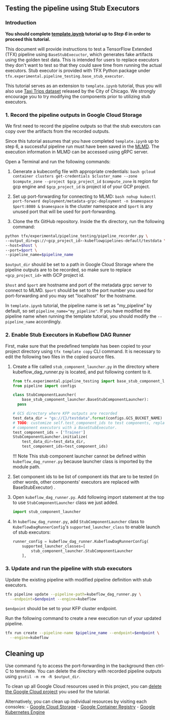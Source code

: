 ## Testing the pipeline using Stub Executors

### Introduction

**You should complete
[template.ipynb](https://github.com/tensorflow/tfx/blob/master/docs/tutorials/tfx/template.ipynb)
tutorial up to *Step 6* in order to proceed this tutorial.**

This document will provide instructions to test a TensorFlow Extended (TFX)
pipeline using `BaseStubExecuctor`, which generates fake artifacts using the
golden test data. This is intended for users to replace executors they don't
want to test so that they could save time from running the actual executors.
Stub executor is provided with TFX Python package under
`tfx.experimental.pipeline_testing.base_stub_executor`.

This tutorial serves as an extension to `template.ipynb` tutorial, thus you will
also use
[Taxi Trips dataset](https://data.cityofchicago.org/Transportation/Taxi-Trips/wrvz-psew)
released by the City of Chicago. We strongly encourage you to try modifying the
components prior to utilizing stub executors.

### 1. Record the pipeline outputs in Google Cloud Storage

We first need to record the pipeline outputs so that the stub executors can copy
over the artifacts from the recorded outputs.

Since this tutorial assumes that you have completed `template.ipynb` up to step
6, a successful pipeline run must have been saved in the
[MLMD](../../../guide/mlmd). The execution information in
MLMD can be accessed using gRPC server.

Open a Terminal and run the following commands:

1.  Generate a kubeconfig file with appropriate credentials: `bash gcloud
    container clusters get-credentials $cluster_name --zone $compute_zone
    --project $gcp_project_id` `$compute_zone` is region for gcp engine and
    `$gcp_project_id` is project id of your GCP project.

2.  Set up port-forwarding for connecting to MLMD: `bash nohup kubectl
    port-forward deployment/metadata-grpc-deployment -n $namespace $port:8080 &`
    `$namespace` is the cluster namespace and `$port` is any unused port that
    will be used for port-forwarding.

3.  Clone the tfx GitHub repository. Inside the tfx directory, run the following
    command:

```bash
python tfx/experimental/pipeline_testing/pipeline_recorder.py \
--output_dir=gs://<gcp_project_id>-kubeflowpipelines-default/testdata \
--host=$host \
--port=$port \
--pipeline_name=$pipeline_name
```

`$output_dir` should be set to a path in Google Cloud Storage where the pipeline
outputs are to be recorded, so make sure to replace `<gcp_project_id>` with GCP
project id.

`$host` and `$port` are hostname and port of the metadata grpc server to connect
to MLMD. `$port` should be set to the port number you used for port-forwarding
and you may set "localhost" for the hostname.

In `template.ipynb` tutorial, the pipeline name is set as "my_pipeline" by
default, so set `pipeline_name="my_pipeline"`. If you have modified the pipeline
name when running the template tutorial, you should modify the `--pipeline_name`
accordingly.

### 2. Enable Stub Executors in Kubeflow DAG Runner

First, make sure that the predefined template has been copied to your project
directory using `tfx template copy` CLI command. It is necessary to edit the
following two files in the copied source files.

1.  Create a file called `stub_component_launcher.py` in the directory where
    kubeflow_dag_runner.py is located, and put following content to it.

    ```python
    from tfx.experimental.pipeline_testing import base_stub_component_launcher
    from pipeline import configs

    class StubComponentLauncher(
        base_stub_component_launcher.BaseStubComponentLauncher):
      pass

    # GCS directory where KFP outputs are recorded
    test_data_dir = "gs://{}/testdata".format(configs.GCS_BUCKET_NAME)
    # TODO: customize self.test_component_ids to test components, replacing other
    # component executors with a BaseStubExecutor.
    test_component_ids = ['Trainer']
    StubComponentLauncher.initialize(
        test_data_dir=test_data_dir,
        test_component_ids=test_component_ids)
    ```

    !!! Note
        This stub component launcher cannot be defined within
        `kubeflow_dag_runner.py` because launcher class is imported by the module
        path.

1.  Set component ids to be list of component ids that are to be tested (in
    other words, other components' executors are replaced with BaseStubExecutor)
    .

1.  Open `kubeflow_dag_runner.py`. Add following import statement at the top to
    use `StubComponentLauncher` class we just added.

    ```python
    import stub_component_launcher
    ```

1.  In `kubeflow_dag_runner.py`, add `StubComponentLauncher` class to
    `KubeflowDagRunnerConfig`'s `supported_launcher_class` to enable launch of
    stub executors:

    ```python
    runner_config = kubeflow_dag_runner.KubeflowDagRunnerConfig(
        supported_launcher_classes=[
            stub_component_launcher.StubComponentLauncher
        ],
    ```

### 3. Update and run the pipeline with stub executors

Update the existing pipeline with modified pipeline definition with stub
executors.

```bash
tfx pipeline update --pipeline-path=kubeflow_dag_runner.py \
  --endpoint=$endpoint --engine=kubeflow
```

`$endpoint` should be set to your KFP cluster endpoint.

Run the following command to create a new execution run of your updated
pipeline.

```bash
tfx run create --pipeline-name $pipeline_name --endpoint=$endpoint \
  --engine=kubeflow
```

## Cleaning up

Use command `fg` to access the port-forwarding in the background then ctrl-C to
terminate. You can delete the directory with recorded pipeline outputs using
`gsutil -m rm -R $output_dir`.

To clean up all Google Cloud resources used in this project, you can
[delete the Google Cloud project](https://cloud.google.com/resource-manager/docs/creating-managing-projects#shutting_down_projects)
you used for the tutorial.

Alternatively, you can clean up individual resources by visiting each
consoles: - [Google Cloud Storage](https://console.cloud.google.com/storage) -
[Google Container Registry](https://console.cloud.google.com/gcr) -
[Google Kubernetes Engine](https://console.cloud.google.com/kubernetes)
